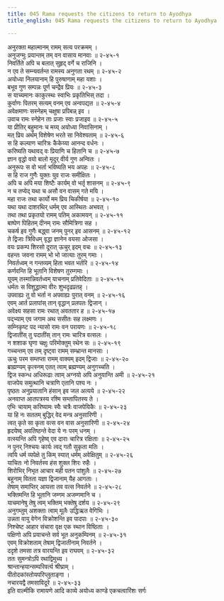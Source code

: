 ```yaml
---
title: 045 Rama requests the citizens to return to Ayodhya
title_english: 045 Rama requests the citizens to return to Ayodhya

---
```


<div class="audioEmbed"  caption="श्रीराम-हरिसीताराममूर्ति-घनपाठिभ्यां वचनम्" src="https://archive.org/download/Ramayana-recitation-Sriram-harisItArAmamUrti-Ghanapaati-v2/Kanda_2/Kanda_2_AYK-045-Thamasa_Theera_Gamanam.mp3"></div>

अनुरक्ता महात्मानम् रामम् सत्य परक्रमम् ।  
अनुजग्मुः प्रयान्तम् तम् वन वासाय मानवाः ॥ २-४५-१  
निवर्तिते अपि च बलात् सुहृद् वर्गे च राजिनि ।  
न एव ते सम्न्यवर्तन्त रामस्य अनुगता रथम् ॥ २-४५-२  
अयोध्या निलयानाम् हि पुरुषाणाम् महा यशाः ।  
बभूव गुण सम्पन्नः पूर्ण चन्द्रैव प्रियः ॥ २-४५-३  
स याच्यमानः काकुत्स्थः स्वाभिः प्रकृतिभिस् तदा ।  
कुर्वाणः पितरम् सत्यम् वनम् एव अन्वपद्यत ॥ २-४५-४  
अवेक्षमाणः सस्नेहम् चक्षुषा प्रपिबन्न् इव ।  
उवाच रामः स्नेहेन ताः प्रजाः स्वाः प्रजाइव ॥ २-४५-५  
या प्रीतिर् बहुमानः च मय्य् अयोध्या निवासिनाम् ।  
मत् प्रिय अर्थम् विशेषेण भरते सा निवेश्यताम् ॥ २-४५-६  
स हि कल्याण चारित्रः कैकेय्या आनन्द वर्धनः ।  
करिष्यति यथावद् वः प्रियाणि च हितानि च ॥ २-४५-७  
ज्ञान वृद्धो वयो बालो मृदुर् वीर्य गुण अन्वितः ।  
अनुरूपः स वो भर्ता भविष्यति भय अपहः ॥ २-४५-८  
स हि राज गुणैः युक्तः युव राजः समीक्षितः ।  
अपि च अपि मया शिष्टैः कार्यम् वो भर्तृ शासनम् ॥ २-४५-९  
न च तप्येद् यथा च असौ वन वासम् गते मयि ।  
महा राजः तथा कार्यो मम प्रिय चिकीर्षया ॥ २-४५-१०  
यथा यथा दाशरथिर् धर्मम् एव आस्थितः अभवत् ।  
तथा तथा प्रकृतयो रामम् पतिम् अकामयन् ॥ २-४५-११  
बाष्पेण पिहितम् दीनम् रामः सौमित्रिणा सह ।  
चकर्ष इव गुणैः बद्ध्वा जनम् पुनर् इव आसनम् ॥ २-४५-१२  
ते द्विजाः त्रिविधम् वृद्धा ज्ञानेन वयसा ओजसा ।  
वयः प्रकम्प शिरसो दूरात् ऊचुर् इदम् वचः ॥ २-४५-१३  
वहन्तः जवना रामम् भो भो जात्याः तुरम् गमाः ।  
निवर्तध्वम् न गन्तव्यम् हिता भवत भर्तरि ॥ २-४५-१४  
कर्णवन्ति हि भूतानि विशेषण तुरम्गमाः ।  
यूयम् तस्मान्निवर्तध्वम् याचनाम् प्रतिवेदिताः ॥ २-४५-१५  
धर्मतः स विशुद्धात्मा वीरः शुभदृढप्रतह् ।  
उपवाह्यः तु वो भर्ता न अपवाह्यः पुरात् वनम् ॥ २-४५-१६  
एवम् आर्त प्रलापांस् तान् वृद्धान् प्रलपतः द्विजान् ।  
अवेक्ष्य सहसा रामः रथात् अवततार ह ॥ २-४५-१७  
पद्भ्याम् एव जगाम अथ ससीतः सह लक्ष्मणः ।  
सम्निकृष्ट पद न्यासो रामः वन परायणः ॥ २-४५-१८  
द्विजातींस् तु पदातींस् तान् रामः चारित्र वत्सलः ।  
न शशाक घृणा चक्षुः परिमोक्तुम् रथेन सः ॥ २-४५-१९  
गच्चन्तम् एव तम् दृष्ट्वा रामम् सम्भ्रान्त मानसाः ।  
ऊचुः परम सम्तप्ता रामम् वाक्यम् इदम् द्विजाः ॥ २-४५-२०  
ब्राह्मण्यम् कृत्स्नम् एतत् त्वाम् ब्रह्मण्यम् अनुगच्चति ।  
द्विज स्कन्ध अधिरूढाः त्वाम् अग्नयो अपि अनुयान्ति अमी ॥ २-४५-२१  
वाजपेय समुत्थानि चत्राणि एतानि पश्य नः ।  
पृष्ठतः अनुप्रयातानि हंसान् इव जल अत्यये ॥ २-४५-२२  
अनवाप्त आतपत्रस्य रश्मि सम्तापितस्य ते ।  
एभिः चायाम् करिष्यामः स्वैः चत्रैः वाजपेयिकैः ॥ २-४५-२३  
या हि नः सततम् बुद्धिर् वेद मन्त्र अनुसारिणी ।  
त्वत् कृते सा कृता वत्स वन वास अनुसारिणी ॥ २-४५-२४  
हृदयेष्व् अवतिष्ठन्ते वेदा ये नः परम् धनम् ।  
वत्स्यन्ति अपि गृहेष्व् एव दाराः चारित्र रक्षिताः ॥ २-४५-२५  
न पुनर् निश्चयः कार्यः त्वद् गतौ सुकृता मतिः ।  
त्वयि धर्म व्यपेक्षे तु किम् स्यात् धर्मम् अवेक्षितुम् ॥ २-४५-२६  
याचितः नो निवर्तस्व हंस शुक्ल शिरः रुहैः ।  
शिरोभिर् निभृत आचार मही पतन पांशुलैः ॥ २-४५-२७  
बहूनाम् वितता यज्ञा द्विजानाम् यैह आगताः ।  
तेषाम् समाप्तिर् आयत्ता तव वत्स निवर्तने ॥ २-४५-२८  
भक्तिमन्ति हि भूतानि जम्गम अजम्गमानि च ।  
याचमानेषु तेषु त्वम् भक्तिम् भक्तेषु दर्शय ॥ २-४५-२९  
अनुगम्तुम् अशक्ताः त्वाम् मूलैः उद्धिऋत वेगिभिः ।  
उन्नता वायु वेगेन विक्रोशन्ति इव पादपाः ॥ २-४५-३०  
निश्चेष्ट आहार संचारा वृक्ष एक स्थान विष्ठिताः ।  
पक्षिणो अपि प्रयाचन्ते सर्व भूत अनुकम्पिनम् ॥ २-४५-३१  
एवम् विक्रोशताम् तेषाम् द्विजातीनाम् निवर्तने ।  
ददृशे तमसा तत्र वारयन्ति इव राघवम् ॥ २-४५-३२  
ततः सुमन्त्रोऽपि रथाद्विमुच्य ।  
श्रान्तान्हयान्सम्परिवर्त्य श्रीघ्राम् ।  
पीतोदकांस्तोयपरिप्लुताङ्गा ।  
नचारयद्वै तमसाविदूरे ॥ २-४५-३३  
इति वाल्मीकि रामायणे आदि काव्ये अयोध्य काण्डे एकचत्वारिंशः सर्गः